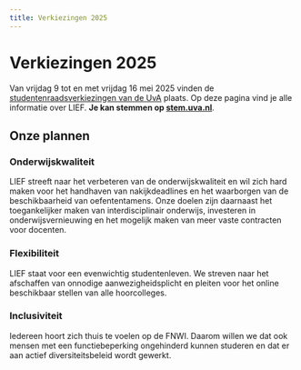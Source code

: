 ```yaml
---
title: Verkiezingen 2025
---
```

# Verkiezingen 2025

Van vrijdag 9 tot en met vrijdag 16 mei 2025 vinden de [studentenraadsverkiezingen van de UvA](https://student.uva.nl/onderwerpen/studentenraadsverkiezingen) plaats. Op deze pagina vind je alle informatie over LIEF. **Je kan stemmen op [stem.uva.nl](http://stem.uva.nl)**.

## Onze plannen

### Onderwijskwaliteit

LIEF streeft naar het verbeteren van de onderwijskwaliteit en wil zich hard maken voor het handhaven van nakijkdeadlines en het waarborgen van de beschikbaarheid van oefententamens. Onze doelen zijn daarnaast het toegankelijker maken van interdisciplinair onderwijs, investeren in onderwijsvernieuwing en het mogelijk maken van meer vaste contracten voor docenten.

### Flexibiliteit

LIEF staat voor een evenwichtig studentenleven. We streven naar het afschaffen van onnodige aanwezigheidsplicht en pleiten voor het online beschikbaar stellen van alle hoorcolleges.

### Inclusiviteit

Iedereen hoort zich thuis te voelen op de FNWI. Daarom willen we dat ook mensen met een functiebeperking ongehinderd kunnen studeren en dat er aan actief diversiteitsbeleid wordt gewerkt.

<!-- ## Onze mensen

Ook dit jaar komt LIEF weer met een lijst enthousiaste mensen!

![1: Michelle](/assets/imgs/verkiezingen2024/1Michelle.png)
![3: Minqiu](/assets/imgs/verkiezingen2024/3Minqiu.png)
![4: Janne](/assets/imgs/verkiezingen2024/4Janne.png)
![5: Tim](/assets/imgs/verkiezingen2024/5Tim.png)
![6: Mitch](/assets/imgs/verkiezingen2024/6Mitch.png)
![7: Robin](/assets/imgs/verkiezingen2024/7Robin.png)
![8: Fay](/assets/imgs/verkiezingen2024/8Fay.png)
![9: Susanne](/assets/imgs/verkiezingen2024/9Susanne.png)
![11: Yara](/assets/imgs/verkiezingen2024/11Yara.png)

 -->
